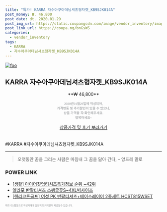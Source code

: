 ```yaml
--- 
title: "특가! KARRA 자수아쿠아데님셔츠형자켓_KB9SJK014A" 
post_money: ₩. 46,800 
post_date: dt. 2020.01.29 
post_img_url: https://static.coupangcdn.com/image/vendor_inventory/images/2019/02/11/22/0/7dd88b9f-e064-477d-810f-d1dfe4294f76.jpg 
post_link_url: https://coupa.ng/bnGsWS 
categories: 
  - vendor_inventory 
tags: 
  - KARRA 
  - 자수아쿠아데님셔츠형자켓_KB9SJK014A 
--- 
```

[![foo](https://static.coupangcdn.com/image/vendor_inventory/images/2019/02/11/22/0/7dd88b9f-e064-477d-810f-d1dfe4294f76.jpg)](https://coupa.ng/bnGsWS) 

## KARRA 자수아쿠아데님셔츠형자켓_KB9SJK014A 
<p style="text-align: center;">**₩ 46,800**</p> 
<p style="text-align: center;"><span style="color: #898c8f; font-family: Georgia,Times,serif; font-size: 0.75em;">2020년01월29일에 작성되어, <br>가격변동 및 추가할인이 있을 수 있으니,<br> 상품 가격을 꼭!확인해주세요.<br>행복하세요~</span> 
</p>	 
<div markdown="0" style="text-align: center;"><a href="https://coupa.ng/bnGsWS" class="btn btn--success">상품가격 및 후기 보러가기</a></div> 
<br><br> 
  #KARRA #자수아쿠아데님셔츠형자켓_KB9SJK014A 
<hr> 

> 오랫동안 꿈을 그리는 사람은 마침내 그 꿈을 닮아 간다, – 앙드레 말로 


### POWER LINK

* <a href="https://blog.naver.com/fasyy4321/221772867272" target="_blank"> [생활] 아이더짚업티셔츠특가정보 순위 ~42위</a>
* <a href="https://blog.naver.com/santokki14/221786461629" target="_blank">엘라모 반팔티셔츠 스팽글꽃S~4XL빅사이즈</a>
* <a href="https://blog.naver.com/santokki14/221779285584" target="_blank">[헨리코튼골프] 여성 PK 반팔티셔츠+베이스레이어 2종세트 HCST815WSET</a>

<span style="color: #898c8f; font-family: Georgia,Times,serif; font-size: 0.55em;">파트너스활동으로 작성자에게 일정액의 커미션이 제공될수 있습니다.</span> 
